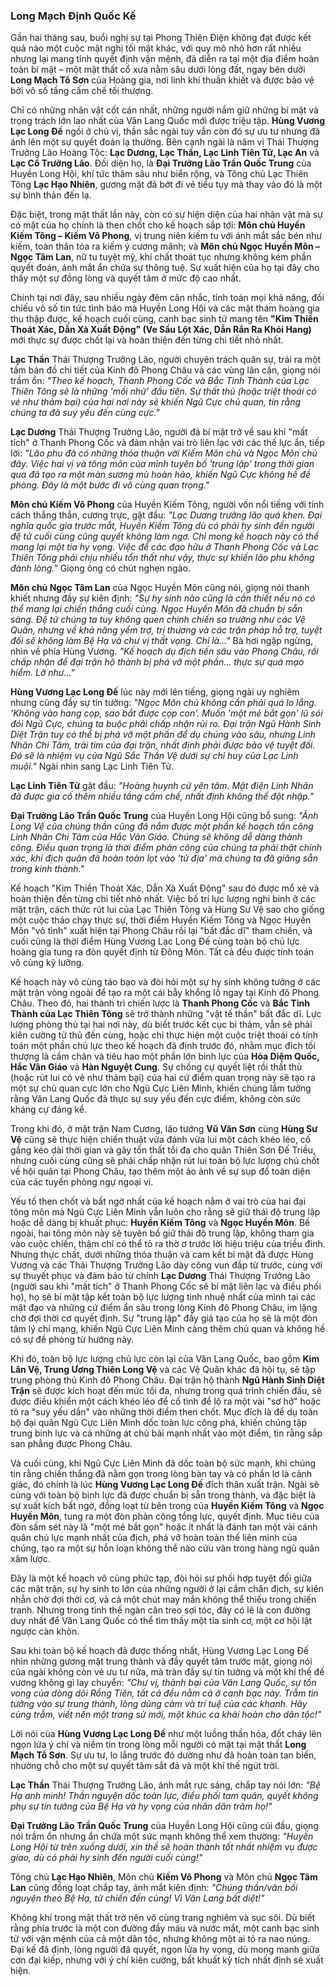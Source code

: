### Long Mạch Định Quốc Kế

Gần hai tháng sau, buổi nghị sự tại Phong Thiên Điện không đạt được kết quả nào một cuộc mật nghị tối mật khác, với quy mô nhỏ hơn rất nhiều nhưng lại mang tính quyết định vận mệnh, đã diễn ra tại một địa điểm hoàn toàn bí mật – một mật thất cổ xưa nằm sâu dưới lòng đất, ngay bên dưới **Long Mạch Tổ Sơn** của Hoàng gia, nơi linh khí thuần khiết và được bảo vệ bởi vô số tầng cấm chế tối thượng.

Chỉ có những nhân vật cốt cán nhất, những người nắm giữ những bí mật và trọng trách lớn lao nhất của Văn Lang Quốc mới được triệu tập. **Hùng Vương Lạc Long Đế** ngồi ở chủ vị, thần sắc ngài tuy vẫn còn đó sự ưu tư nhưng đã ánh lên một sự quyết đoán lạ thường. Bên cạnh ngài là năm vị Thái Thượng Trưởng Lão Hoàng Tộc: **Lạc Dương, Lạc Thần, Lạc Linh Tiên Tử, Lạc An** và **Lạc Cổ Trưởng Lão**. Đối diện họ, là **Đại Trưởng Lão Trần Quốc Trung** của Huyền Long Hội, khí tức thâm sâu như biển rộng, và Tông chủ Lạc Thiên Tông **Lạc Hạo Nhiên**, gương mặt đã bớt đi vẻ tiều tụy mà thay vào đó là một sự bình thản đến lạ.

Đặc biệt, trong mật thất lần này, còn có sự hiện diện của hai nhân vật mà sự có mặt của họ chính là then chốt cho kế hoạch sắp tới: **Môn chủ Huyền Kiếm Tông – Kiếm Vô Phong**, vị trung niên kiếm tu với ánh mắt sắc bén như kiếm, toàn thân tỏa ra kiếm ý cương mãnh; và **Môn chủ Ngọc Huyền Môn – Ngọc Tâm Lan**, nữ tu tuyệt mỹ, khí chất thoát tục nhưng không kém phần quyết đoán, ánh mắt ẩn chứa sự thông tuệ. Sự xuất hiện của họ tại đây cho thấy một sự đồng lòng và quyết tâm ở mức độ cao nhất.

Chính tại nơi đây, sau nhiều ngày đêm cân nhắc, tính toán mọi khả năng, đối chiếu vô số tin tức tình báo mà Huyền Long Hội và các mật thám hoàng gia thu thập được, kế hoạch cuối cùng, canh bạc sinh tử mang tên **"Kim Thiền Thoát Xác, Dẫn Xà Xuất Động" (Ve Sầu Lột Xác, Dẫn Rắn Ra Khỏi Hang)** mới thực sự được chốt lại và hoàn thiện đến từng chi tiết nhỏ nhất.

**Lạc Thần** Thái Thượng Trưởng Lão, người chuyên trách quân sự, trải ra một tấm bản đồ chi tiết của Kinh đô Phong Châu và các vùng lân cận, giọng nói trầm ổn: _"Theo kế hoạch, Thanh Phong Cốc và Bắc Tinh Thành của Lạc Thiên Tông sẽ là những 'mồi nhử' đầu tiên. Sự thất thủ (hoặc triệt thoái có vẻ như thảm bại) của hai nơi này sẽ khiến Ngũ Cực chủ quan, tin rằng chúng ta đã suy yếu đến cùng cực."_

**Lạc Dương** Thái Thượng Trưởng Lão, người đã bí mật trở về sau khi "mất tích" ở Thanh Phong Cốc và đảm nhận vai trò liên lạc với các thế lực ẩn, tiếp lời: _"Lão phu đã có những thỏa thuận với Kiếm Môn chủ và Ngọc Môn chủ đây. Việc hai vị và tông môn của mình tuyên bố 'trung lập' trong thời gian qua đã tạo ra một màn sương mù hoàn hảo, khiến Ngũ Cực không hề đề phòng. Đây là một bước đi vô cùng quan trọng."_

**Môn chủ Kiếm Vô Phong** của Huyền Kiếm Tông, người vốn nổi tiếng với tính cách thẳng thắn, cương trực, gật đầu: _"Lạc Dương trưởng lão quá khen. Đại nghĩa quốc gia trước mắt, Huyền Kiếm Tông dù có phải hy sinh đến người đệ tử cuối cùng cũng quyết không làm ngơ. Chỉ mong kế hoạch này có thể mang lại một tia hy vọng. Việc để các đạo hữu ở Thanh Phong Cốc và Lạc Thiên Tông phải chịu nhiều tổn thất như vậy, thực sự khiến lão phu không đành lòng."_ Giọng ông có chút nghẹn ngào.

**Môn chủ Ngọc Tâm Lan** của Ngọc Huyền Môn cũng nói, giọng nói thanh khiết nhưng đầy sự kiên định: _"Sự hy sinh nào cũng là cần thiết nếu nó có thể mang lại chiến thắng cuối cùng. Ngọc Huyền Môn đã chuẩn bị sẵn sàng. Đệ tử chúng ta tuy không quen chinh chiến sa trường như các Vệ Quân, nhưng về khả năng yểm trợ, trị thương và các trận pháp hỗ trợ, tuyệt đối sẽ không làm Bệ Hạ và chư vị thất vọng. Chỉ là..."_ Bà hơi ngập ngừng, nhìn về phía Hùng Vương. _"Kế hoạch dụ địch tiến sâu vào Phong Châu, rồi chấp nhận để đại trận hộ thành bị phá vỡ một phần... thực sự quá mạo hiểm. Lỡ như..."_

**Hùng Vương Lạc Long Đế** lúc này mới lên tiếng, giọng ngài uy nghiêm nhưng cũng đầy sự tin tưởng: _"Ngọc Môn chủ không cần phải quá lo lắng. 'Không vào hang cọp, sao bắt được cọp con'. Muốn 'một mẻ bắt gọn' lũ sói đói Ngũ Cực, chúng ta buộc phải chấp nhận rủi ro. Đại trận Ngũ Hành Sinh Diệt Trận tuy có thể bị phá vỡ một phần để dụ chúng vào sâu, nhưng Linh Nhãn Chi Tâm, trái tim của đại trận, nhất định phải được bảo vệ tuyệt đối. Đó sẽ là nhiệm vụ của Ngũ Sắc Thần Vệ dưới sự chỉ huy của Lạc Linh muội."_ Ngài nhìn sang Lạc Linh Tiên Tử.

**Lạc Linh Tiên Tử** gật đầu: _"Hoàng huynh cứ yên tâm. Mật điện Linh Nhãn đã được gia cố thêm nhiều tầng cấm chế, nhất định không thể đột nhập."_

**Đại Trưởng Lão Trần Quốc Trung** của Huyền Long Hội cũng bổ sung: _"Ảnh Long Vệ của chúng thần cũng đã nắm được một phần kế hoạch tấn công Linh Nhãn Chi Tâm của Hắc Vân Giáo. Chúng sẽ không dễ dàng thành công. Điều quan trọng là thời điểm phản công của chúng ta phải thật chính xác, khi địch quân đã hoàn toàn lọt vào 'tử địa' mà chúng ta đã giăng sẵn trong kinh thành."_

Kế hoạch "Kim Thiền Thoát Xác, Dẫn Xà Xuất Động" sau đó được mổ xẻ và hoàn thiện đến từng chi tiết nhỏ nhất. Việc bố trí lực lượng nghi binh ở các mặt trận, cách thức rút lui của Lạc Thiên Tông và Hùng Sư Vệ sao cho giống một cuộc tháo chạy thực sự, thời điểm Huyền Kiếm Tông và Ngọc Huyền Môn "vô tình" xuất hiện tại Phong Châu rồi lại "bất đắc dĩ" tham chiến, và cuối cùng là thời điểm Hùng Vương Lạc Long Đế cùng toàn bộ chủ lực hoàng gia tung ra đòn quyết định từ Đông Môn. Tất cả đều được tính toán vô cùng kỹ lưỡng.

Kế hoạch này vô cùng táo bạo và đòi hỏi một sự hy sinh không tưởng ở các mặt trận vòng ngoài để tạo ra một cái bẫy khổng lồ ngay tại Kinh đô Phong Châu. Theo đó, hai thành trì chiến lược là **Thanh Phong Cốc** và **Bắc Tinh Thành của Lạc Thiên Tông** sẽ trở thành những "vật tế thần" bất đắc dĩ. Lực lượng phòng thủ tại hai nơi này, dù biết trước kết cục bi thảm, vẫn sẽ phải kiên cường tử thủ đến cùng, hoặc chỉ thực hiện một cuộc triệt thoái có tính toán một phần chủ lực theo kế hoạch đã định trước đó, nhằm mục đích tối thượng là cầm chân và tiêu hao một phần lớn binh lực của **Hỏa Diệm Quốc, Hắc Vân Giáo** và **Hàn Nguyệt Cung**. Sự chống cự quyết liệt rồi thất thủ (hoặc rút lui có vẻ như thảm bại) của hai cứ điểm quan trọng này sẽ tạo ra một sự chủ quan cực lớn cho Ngũ Cực Liên Minh, khiến chúng lầm tưởng rằng Văn Lang Quốc đã thực sự suy yếu đến cực điểm, không còn sức kháng cự đáng kể.

Trong khi đó, ở mặt trận Nam Cương, lão tướng **Vũ Vân Sơn** cùng **Hùng Sư Vệ** cũng sẽ thực hiện chiến thuật vừa đánh vừa lui một cách khéo léo, cố gắng kéo dài thời gian và gây tổn thất tối đa cho quân Thiên Sơn Đế Triều, nhưng cuối cùng cũng sẽ phải chấp nhận rút lui toàn bộ lực lượng chủ chốt về hội quân tại Phong Châu, tạo thêm một ảo ảnh về sự sụp đổ toàn diện của các tuyến phòng ngự ngoại vi.

Yếu tố then chốt và bất ngờ nhất của kế hoạch nằm ở vai trò của hai đại tông môn mà Ngũ Cực Liên Minh vẫn luôn cho rằng sẽ giữ thái độ trung lập hoặc dễ dàng bị khuất phục: **Huyền Kiếm Tông** và **Ngọc Huyền Môn**. Bề ngoài, hai tông môn này sẽ tuyên bố giữ thái độ trung lập, không tham gia vào cuộc chiến, thậm chí có thể tỏ ra thờ ơ trước lời hiệu triệu của triều đình. Nhưng thực chất, dưới những thỏa thuận và cam kết bí mật đã được Hùng Vương và các Thái Thượng Trưởng Lão dày công vun đắp từ trước, cùng với sự thuyết phục và đảm bảo từ chính **Lạc Dương** Thái Thượng Trưởng Lão (người sau khi "mất tích" ở Thanh Phong Cốc sẽ bí mật liên lạc và điều phối họ), họ sẽ bí mật tập kết toàn bộ lực lượng tinh nhuệ nhất của mình tại các mật đạo và những cứ điểm ẩn sâu trong lòng Kinh đô Phong Châu, im lặng chờ đợi thời cơ quyết định. Sự "trung lập" đầy giả tạo của họ sẽ là một đòn tâm lý chí mạng, khiến Ngũ Cực Liên Minh càng thêm chủ quan và không hề có sự đề phòng từ hướng này.

Khi đó, toàn bộ lực lượng chủ lực còn lại của Văn Lang Quốc, bao gồm **Kim Lân Vệ, Trung Ương Thiên Long Vệ** và các Vệ Quân khác đã hội tụ, sẽ tập trung phòng thủ Kinh đô Phong Châu. Đại trận hộ thành **Ngũ Hành Sinh Diệt Trận** sẽ được kích hoạt đến mức tối đa, nhưng trong quá trình chiến đấu, sẽ được điều khiển một cách khéo léo để cố tình để lộ ra một vài "sơ hở" hoặc tỏ ra "suy yếu dần" vào những thời điểm then chốt. Mục đích là để dụ toàn bộ đại quân Ngũ Cực Liên Minh dốc toàn lực công phá, khiến chúng tập trung binh lực và cả những át chủ bài mạnh nhất vào một điểm, tin rằng sắp san phẳng được Phong Châu.

Và cuối cùng, khi Ngũ Cực Liên Minh đã dốc toàn bộ sức mạnh, khi chúng tin rằng chiến thắng đã nằm gọn trong lòng bàn tay và có phần lơ là cảnh giác, đó chính là lúc **Hùng Vương Lạc Long Đế** đích thân xuất trận. Ngài sẽ cùng với toàn bộ binh lực đã được chuẩn bị sẵn trong thành, và đặc biệt là sự xuất kích bất ngờ, đồng loạt từ bên trong của **Huyền Kiếm Tông** và **Ngọc Huyền Môn**, tung ra một đòn phản công tổng lực, quyết định. Mục tiêu của đòn sấm sét này là "một mẻ bắt gọn" hoặc ít nhất là đánh tan một vài cánh quân chủ lực mạnh nhất của địch, phá vỡ hoàn toàn thế liên minh của chúng, tạo ra một sự hỗn loạn không thể nào cứu vãn trong hàng ngũ quân xâm lược.

Đây là một kế hoạch vô cùng phức tạp, đòi hỏi sự phối hợp tuyệt đối giữa các mặt trận, sự hy sinh to lớn của những người ở lại cầm chân địch, sự kiên nhẫn chờ đợi thời cơ, và cả một chút may mắn không thể thiếu trong chiến tranh. Nhưng trong tình thế ngàn cân treo sợi tóc, đây có lẽ là con đường duy nhất để Văn Lang Quốc có thể tìm thấy một tia sinh cơ, một cơ hội lật ngược càn khôn.

Sau khi toàn bộ kế hoạch đã được thống nhất, Hùng Vương Lạc Long Đế nhìn những gương mặt trung thành và đầy quyết tâm trước mặt, giọng nói của ngài không còn vẻ ưu tư nữa, mà tràn đầy sự tin tưởng và một khí thế đế vương không gì lay chuyển: _"Chư vị, thành bại của Văn Lang Quốc, sự tồn vong của dòng dõi Rồng Tiên, tất cả đều nằm cả ở canh bạc này. Trẫm tin tưởng vào sự trung thành, lòng dũng cảm và trí tuệ của các khanh. Hãy cùng trẫm, viết nên một trang sử mới, một khúc ca khải hoàn cho dân tộc!"_

Lời nói của **Hùng Vương Lạc Long Đế** như một luồng thần hỏa, đốt cháy lên ngọn lửa ý chí và niềm tin trong lòng mỗi người có mặt tại mật thất **Long Mạch Tổ Sơn**. Sự ưu tư, lo lắng trước đó dường như đã hoàn toàn tan biến, nhường chỗ cho một sự quyết tâm sắt đá và một khí thế ngút trời.

**Lạc Thần** Thái Thượng Trưởng Lão, ánh mắt rực sáng, chắp tay nói lớn: _"Bệ Hạ anh minh! Thần nguyện dốc toàn lực, điều phối tam quân, quyết không phụ sự tin tưởng của Bệ Hạ và hy vọng của nhân dân trăm họ!"_

**Đại Trưởng Lão Trần Quốc Trung** của Huyền Long Hội cũng cúi đầu, giọng nói trầm ổn nhưng ẩn chứa một sức mạnh không thể xem thường: _"Huyền Long Hội từ trên xuống dưới, xin thề sẽ hoàn thành tốt nhất nhiệm vụ được giao, dù có phải hy sinh đến người cuối cùng!"_

Tông chủ **Lạc Hạo Nhiên**, Môn chủ **Kiếm Vô Phong** và Môn chủ **Ngọc Tâm Lan** cũng đồng loạt chắp tay, ánh mắt kiên định: _"Chúng thần/vãn bối nguyện theo Bệ Hạ, tử chiến đến cùng! Vì Văn Lang bất diệt!"_

Không khí trong mật thất trở nên vô cùng trang nghiêm và sục sôi. Dù biết rằng phía trước là một con đường đầy máu và nước mắt, một canh bạc sinh tử với vận mệnh của cả một dân tộc, nhưng không một ai tỏ ra nao núng. Đại kế đã định, lòng người đã quyết, ngọn lửa hy vọng, dù mong manh giữa cơn đại kiếp, nhưng với ý chí kiên cường, bất khuất kỳ tích nhất định sẽ xuất hiện.
